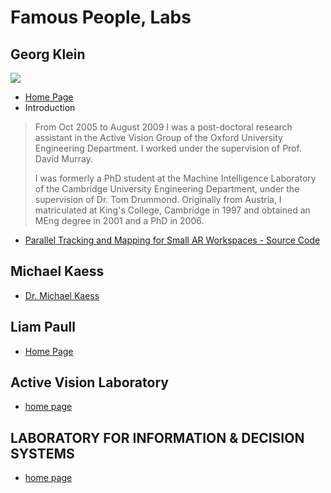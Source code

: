 


# Famous People, Labs

## Georg Klein

![](http://www.robots.ox.ac.uk/~gk/imgs/georg_klein_136.jpg)

* [Home Page](http://www.robots.ox.ac.uk/~gk/)
* Introduction

> From Oct 2005 to August 2009 I was a post-doctoral research assistant in the Active Vision Group of the Oxford University Engineering Department. I worked under the supervision of Prof. David Murray.
>
> I was formerly a PhD student at the Machine Intelligence Laboratory of the Cambridge University Engineering Department, under the supervision of Dr. Tom Drummond. Originally from Austria, I matriculated at King's College, Cambridge in 1997 and obtained an MEng degree in 2001 and a PhD in 2006.

* [Parallel Tracking and Mapping for Small AR Workspaces - Source Code](http://www.robots.ox.ac.uk/~gk/PTAM/)



## Michael Kaess

- [Dr. Michael Kaess](http://people.csail.mit.edu/kaess/)

## Liam Paull
- [Home Page](http://liampaull.ca/)




## Active Vision Laboratory

* [home page](http://www.robots.ox.ac.uk/~lav/)



## LABORATORY FOR INFORMATION & DECISION SYSTEMS

- [home page](https://lids.mit.edu/)
